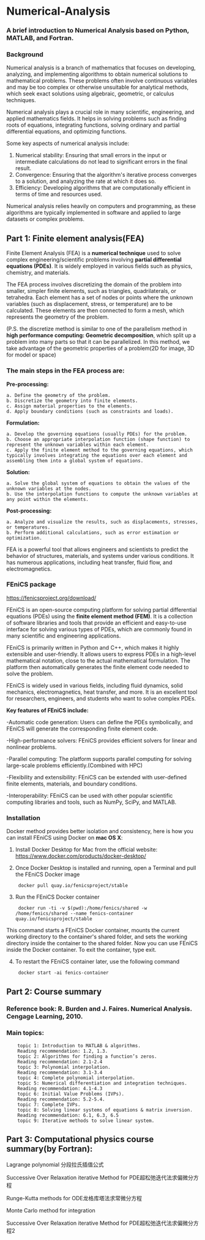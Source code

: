 # Numerical-Analysis

### A brief introduction to Numerical Analysis based on Python, MATLAB, and Fortran.

### Background

Numerical analysis is a branch of mathematics that focuses on developing, analyzing, and implementing algorithms to obtain numerical solutions to mathematical problems. These problems often involve continuous variables and may be too complex or otherwise unsuitable for analytical methods, which seek exact solutions using algebraic, geometric, or calculus techniques.

Numerical analysis plays a crucial role in many scientific, engineering, and applied mathematics fields. It helps in solving problems such as finding roots of equations, integrating functions, solving ordinary and partial differential equations, and optimizing functions.

Some key aspects of numerical analysis include:

1. Numerical stability: Ensuring that small errors in the input or intermediate calculations do not lead to significant errors in the final result.
2. Convergence: Ensuring that the algorithm's iterative process converges to a solution, and analyzing the rate at which it does so.
3. Efficiency: Developing algorithms that are computationally efficient in terms of time and resources used.

Numerical analysis relies heavily on computers and programming, as these algorithms are typically implemented in software and applied to large datasets or complex problems.

## Part 1: Finite element analysis(FEA)

Finite Element Analysis (FEA) is a **numerical technique** used to solve complex engineering/scientific problems involving **partial differential equations (PDEs)**. It is widely employed in various fields such as physics, chemistry, and materials.

The FEA process involves discretizing the domain of the problem into smaller, simpler finite elements, such as triangles, quadrilaterals, or tetrahedra. Each element has a set of nodes or points where the unknown variables (such as displacement, stress, or temperature) are to be calculated. These elements are then connected to form a mesh, which represents the geometry of the problem.

(P.S. the discretize method is similar to one of the parallelism method in **high performance computing: Geometric decomposition**, which split up a problem into many parts so that it can be parallelized. In this method, we take advantage of the geometric properties of a problem(2D for image, 3D for model or space)

### The main steps in the FEA process are:

**Pre-processing:**

    a. Define the geometry of the problem.
    b. Discretize the geometry into finite elements.
    c. Assign material properties to the elements.
    d. Apply boundary conditions (such as constraints and loads).

**Formulation:**

    a. Develop the governing equations (usually PDEs) for the problem.
    b. Choose an appropriate interpolation function (shape function) to represent the unknown variables within each element.
    c. Apply the finite element method to the governing equations, which typically involves integrating the equations over each element and assembling them into a global system of equations.

**Solution:**

    a. Solve the global system of equations to obtain the values of the unknown variables at the nodes.
    b. Use the interpolation functions to compute the unknown variables at any point within the elements.

**Post-processing:**

    a. Analyze and visualize the results, such as displacements, stresses, or temperatures.
    b. Perform additional calculations, such as error estimation or optimization.

FEA is a powerful tool that allows engineers and scientists to predict the behavior of structures, materials, and systems under various conditions. It has numerous applications, including heat transfer, fluid flow, and electromagnetics.

### FEniCS package

https://fenicsproject.org/download/

FEniCS is an open-source computing platform for solving partial differential equations (PDEs) using the **finite element method (FEM)**. It is a collection of software libraries and tools that provide an efficient and easy-to-use interface for solving various types of PDEs, which are commonly found in many scientific and engineering applications.

FEniCS is primarily written in Python and C++, which makes it highly extensible and user-friendly. It allows users to express PDEs in a high-level mathematical notation, close to the actual mathematical formulation. The platform then automatically generates the finite element code needed to solve the problem.

FEniCS is widely used in various fields, including fluid dynamics, solid mechanics, electromagnetics, heat transfer, and more. It is an excellent tool for researchers, engineers, and students who want to solve complex PDEs.

**Key features of FEniCS include:**

-Automatic code generation: Users can define the PDEs symbolically, and FEniCS will generate the corresponding finite element code.

-High-performance solvers: FEniCS provides efficient solvers for linear and nonlinear problems.

-Parallel computing: The platform supports parallel computing for solving large-scale problems efficiently.(Combined with HPC)

-Flexibility and extensibility: FEniCS can be extended with user-defined finite elements, materials, and boundary conditions.

-Interoperability: FEniCS can be used with other popular scientific computing libraries and tools, such as NumPy, SciPy, and MATLAB.

### Installation

Docker method provides better isolation and consistency, here is how you can install FEniCS using Docker on **mac OS X**:

1. Install Docker Desktop for Mac from the official website: https://www.docker.com/products/docker-desktop/

2. Once Docker Desktop is installed and running, open a Terminal and pull the FEniCS Docker image

        docker pull quay.io/fenicsproject/stable
    
3. Run the FEniCS Docker container

        docker run -ti -v $(pwd):/home/fenics/shared -w /home/fenics/shared --name fenics-container quay.io/fenicsproject/stable
    
This command starts a FEniCS Docker container, mounts the current working directory to the container's shared folder, and sets the working directory inside the container to the shared folder. Now you can use FEniCS inside the Docker container. To exit the container, type exit.

4. To restart the FEniCS container later, use the following command

        docker start -ai fenics-container
    
## Part 2: Course summary

### Reference book: R. Burden and J. Faires. Numerical Analysis. Cengage Learning, 2010.

### Main topics:

        topic 1: Introduction to MATLAB & algorithms.
        Reading recommendation: 1.2, 1.3.
        topic 2: Algorithms for finding a function’s zeros.
        Reading recommendation: 2.1-2.4
        topic 3: Polynomial interpolation.
        Reading recommendation: 3.1-3.4
        topic 4: Complete polynomial interpolation.
        topic 5: Numerical differentiation and integration techniques.
        Reading recommendation: 4.1-4.3
        topic 6: Initial Value Problems (IVPs).
        Reading recommendation: 5.2-5.4.
        topic 7: Complete IVPs.
        topic 8: Solving linear systems of equations & matrix inversion.
        Reading recommendation: 6.1, 6.3, 6.5
        topic 9: Iterative methods to solve linear system.

## Part 3: Computational physics course summary(by Fortran):

Lagrange polynomial 分段拉氏插值公式

Successive Over Relaxation iterative Method for PDE超松弛迭代法求偏微分方程

Runge-Kutta methods for ODE龙格库塔法求常微分方程

Monte Carlo method for integration

Successive Over Relaxation iterative Method for PDE超松弛迭代法求偏微分方程2
